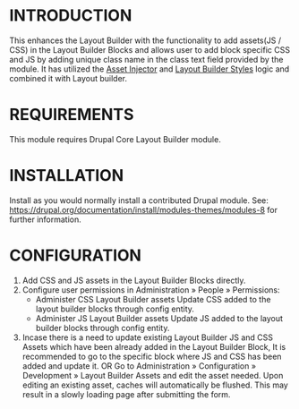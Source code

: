 INTRODUCTION
============

This enhances the Layout Builder with the functionality to add assets(JS / CSS) in the Layout Builder Blocks and allows user to add block specific CSS and JS by adding unique class name in the class text field provided by the module.
It has utilized the [Asset Injector](https://www.drupal.org/project/asset_injector) and [Layout Builder Styles](https://www.drupal.org/project/layout_builder_styles) logic and combined it with Layout builder.


REQUIREMENTS
============
This module requires Drupal Core Layout Builder  module.

INSTALLATION
============

Install as you would normally install a contributed Drupal module. See:
   https://drupal.org/documentation/install/modules-themes/modules-8
   for further information.


CONFIGURATION
=============
1. Add CSS and JS assets in the Layout Builder Blocks directly.
2. Configure user permissions in Administration » People » Permissions:
    * Administer CSS Layout Builder assets
       Update CSS added to the layout builder blocks through config entity.
    * Administer JS Layout Builder assets
       Update JS added to the layout builder blocks through config entity.
3. Incase there is a need to update existing Layout Builder JS and CSS Assets which have been 
   already added in the Layout Builder Block,
   It is recommended to go to the specific block where JS and CSS has been added and update it.
   OR
   Go to  Administration » Configuration » Development » Layout Builder Assets
   and edit the asset needed. Upon editing an existing asset, caches will automatically be flushed.
   This may result in a slowly loading page after submitting the form.
